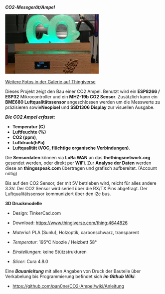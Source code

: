 ***CO2-Messgerät/Ampel***

![CO2-Ampel_Galerie](images/CO2-Meter2.jpg)

[Weitere Fotos in der Galerie auf Thingiverse](https://www.thingiverse.com/thing:4644826)

Dieses Projekt zeigt den Bau einer CO2 Ampel.
Benutzt wird ein **ESP8266 / ESP32** Mikrocontroller und ein **MHZ-19b CO2 Sensor**. Zusätzlich kann ein **BME680 Luftqualitätssensor** angeschlossen werden um die Messwerte zu präzisieren sowie**Neopixel** und **SSD1306 Display** zur visuellen Ausgabe.  

***Die CO2 Ampel erfasst:***
- **Temperatur (C)**
- **Luftfeuchte (%)**
- **CO2 (ppm)**,
- **Luftdruck(hPa)**
- **Luftqualität (VOC, flüchtige organische Verbindungen)**.

Die **Sensordaten** können via **LoRa WAN** an das **thethingsnetwork.org** gesendet werden, oder direkt per **WiFi**.
Zur **Analyse der Daten** werden diese an **thingsspeak.com** übertragen und grafisch aufbereitet. (Account nötig)

Bis auf den CO2 Sensor, der mit 5V betrieben wird, reicht für alles andere 3.3V. Der CO2 Sensor wird seriell über die RX/TX Pins abgefragt. Der Luftqualitätssensor kommuniziert über den i2c bus.

**3D Druckmodelle**
- Design: TinkerCad.com
- Download:
https://www.thingiverse.com/thing:4644826


- *Material*:   PLA (Sunlu), Holzoptik, carbonschwarz, transparent
- *Temperatur*: 195°C Noozle / Heizbett 58°
- *Einstellungen*: keine Stützstrukturen
- *Slicer*: Cura 4.8.0

Eine ***Bauanleitung*** mit allen Angaben von Druck der Bauteile über Verkabelung bis Programmierung befindet sich ***im Github Wiki***:

- https://github.com/pan0ne/CO2-Ampel/wiki/Anleitung
